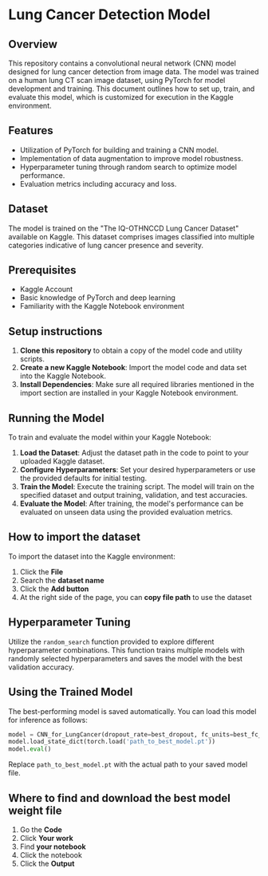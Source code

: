 # Lung Cancer Detection Model

## Overview
This repository contains a convolutional neural network (CNN) model designed for lung cancer detection from image data. The model was trained on a human lung CT scan image dataset, using PyTorch for model development and training. This document outlines how to set up, train, and evaluate this model, which is customized for execution in the Kaggle environment.

## Features
- Utilization of PyTorch for building and training a CNN model.
- Implementation of data augmentation to improve model robustness.
- Hyperparameter tuning through random search to optimize model performance.
- Evaluation metrics including accuracy and loss.

## Dataset
The model is trained on the "The IQ-OTHNCCD Lung Cancer Dataset" available on Kaggle. This dataset comprises images classified into multiple categories indicative of lung cancer presence and severity.

## Prerequisites
- Kaggle Account
- Basic knowledge of PyTorch and deep learning
- Familiarity with the Kaggle Notebook environment

## Setup instructions
1. **Clone this repository** to obtain a copy of the model code and utility scripts.
2. **Create a new Kaggle Notebook**: Import the model code and data set into the Kaggle Notebook.
3. **Install Dependencies**: Make sure all required libraries mentioned in the import section are installed in your Kaggle Notebook environment.

## Running the Model
To train and evaluate the model within your Kaggle Notebook:
1. **Load the Dataset**: Adjust the dataset path in the code to point to your uploaded Kaggle dataset.
2. **Configure Hyperparameters**: Set your desired hyperparameters or use the provided defaults for initial testing.
3. **Train the Model**: Execute the training script. The model will train on the specified dataset and output training, validation, and test accuracies.
4. **Evaluate the Model**: After training, the model's performance can be evaluated on unseen data using the provided evaluation metrics.

## How to import the dataset
To import the dataset into the Kaggle environment:
1. Click the **File**
2. Search the **dataset name**
3. Click the **Add button**
4. At the right side of the page, you can **copy file path** to use the dataset

## Hyperparameter Tuning
Utilize the `random_search` function provided to explore different hyperparameter combinations. This function trains multiple models with randomly selected hyperparameters and saves the model with the best validation accuracy.

## Using the Trained Model
The best-performing model is saved automatically. You can load this model for inference as follows:
```python
model = CNN_for_LungCancer(dropout_rate=best_dropout, fc_units=best_fc_units)
model.load_state_dict(torch.load('path_to_best_model.pt'))
model.eval()
```
Replace `path_to_best_model.pt` with the actual path to your saved model file.

## Where to find and download the best model weight file
1. Go the **Code**
2. Click **Your work**
3. Find **your notebook**
4. Click the notebook
5. Click the **Output**

